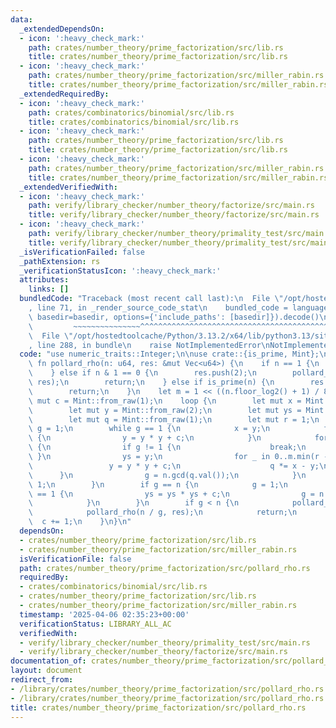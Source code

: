 ```yaml
---
data:
  _extendedDependsOn:
  - icon: ':heavy_check_mark:'
    path: crates/number_theory/prime_factorization/src/lib.rs
    title: crates/number_theory/prime_factorization/src/lib.rs
  - icon: ':heavy_check_mark:'
    path: crates/number_theory/prime_factorization/src/miller_rabin.rs
    title: crates/number_theory/prime_factorization/src/miller_rabin.rs
  _extendedRequiredBy:
  - icon: ':heavy_check_mark:'
    path: crates/combinatorics/binomial/src/lib.rs
    title: crates/combinatorics/binomial/src/lib.rs
  - icon: ':heavy_check_mark:'
    path: crates/number_theory/prime_factorization/src/lib.rs
    title: crates/number_theory/prime_factorization/src/lib.rs
  - icon: ':heavy_check_mark:'
    path: crates/number_theory/prime_factorization/src/miller_rabin.rs
    title: crates/number_theory/prime_factorization/src/miller_rabin.rs
  _extendedVerifiedWith:
  - icon: ':heavy_check_mark:'
    path: verify/library_checker/number_theory/factorize/src/main.rs
    title: verify/library_checker/number_theory/factorize/src/main.rs
  - icon: ':heavy_check_mark:'
    path: verify/library_checker/number_theory/primality_test/src/main.rs
    title: verify/library_checker/number_theory/primality_test/src/main.rs
  _isVerificationFailed: false
  _pathExtension: rs
  _verificationStatusIcon: ':heavy_check_mark:'
  attributes:
    links: []
  bundledCode: "Traceback (most recent call last):\n  File \"/opt/hostedtoolcache/Python/3.13.2/x64/lib/python3.13/site-packages/onlinejudge_verify/documentation/build.py\"\
    , line 71, in _render_source_code_stat\n    bundled_code = language.bundle(stat.path,\
    \ basedir=basedir, options={'include_paths': [basedir]}).decode()\n          \
    \         ~~~~~~~~~~~~~~~^^^^^^^^^^^^^^^^^^^^^^^^^^^^^^^^^^^^^^^^^^^^^^^^^^^^^^^^^^^^^^^^^^\n\
    \  File \"/opt/hostedtoolcache/Python/3.13.2/x64/lib/python3.13/site-packages/onlinejudge_verify/languages/rust.py\"\
    , line 288, in bundle\n    raise NotImplementedError\nNotImplementedError\n"
  code: "use numeric_traits::Integer;\n\nuse crate::{is_prime, Mint};\n\npub(crate)\
    \ fn pollard_rho(n: u64, res: &mut Vec<u64>) {\n    if n == 1 {\n        return;\n\
    \    } else if n & 1 == 0 {\n        res.push(2);\n        pollard_rho(n >> 1,\
    \ res);\n        return;\n    } else if is_prime(n) {\n        res.push(n);\n\
    \        return;\n    }\n    let m = 1 << ((n.floor_log2() + 1) / 8);\n    let\
    \ mut c = Mint::from_raw(1);\n    loop {\n        let mut x = Mint::from_raw(1);\n\
    \        let mut y = Mint::from_raw(2);\n        let mut ys = Mint::from_raw(1);\n\
    \        let mut q = Mint::from_raw(1);\n        let mut r = 1;\n        let mut\
    \ g = 1;\n        while g == 1 {\n            x = y;\n            for _ in 0..r\
    \ {\n                y = y * y + c;\n            }\n            for k in (0..r).step_by(m)\
    \ {\n                if g != 1 {\n                    break;\n               \
    \ }\n                ys = y;\n                for _ in 0..m.min(r - k) {\n   \
    \                 y = y * y + c;\n                    q *= x - y;\n          \
    \      }\n                g = n.gcd(q.val());\n            }\n            r <<=\
    \ 1;\n        }\n        if g == n {\n            g = 1;\n            while g\
    \ == 1 {\n                ys = ys * ys + c;\n                g = n.gcd((x - ys).val());\n\
    \            }\n        }\n        if g < n {\n            pollard_rho(g, res);\n\
    \            pollard_rho(n / g, res);\n            return;\n        }\n      \
    \  c += 1;\n    }\n}\n"
  dependsOn:
  - crates/number_theory/prime_factorization/src/lib.rs
  - crates/number_theory/prime_factorization/src/miller_rabin.rs
  isVerificationFile: false
  path: crates/number_theory/prime_factorization/src/pollard_rho.rs
  requiredBy:
  - crates/combinatorics/binomial/src/lib.rs
  - crates/number_theory/prime_factorization/src/lib.rs
  - crates/number_theory/prime_factorization/src/miller_rabin.rs
  timestamp: '2025-04-06 02:35:23+00:00'
  verificationStatus: LIBRARY_ALL_AC
  verifiedWith:
  - verify/library_checker/number_theory/primality_test/src/main.rs
  - verify/library_checker/number_theory/factorize/src/main.rs
documentation_of: crates/number_theory/prime_factorization/src/pollard_rho.rs
layout: document
redirect_from:
- /library/crates/number_theory/prime_factorization/src/pollard_rho.rs
- /library/crates/number_theory/prime_factorization/src/pollard_rho.rs.html
title: crates/number_theory/prime_factorization/src/pollard_rho.rs
---
```

